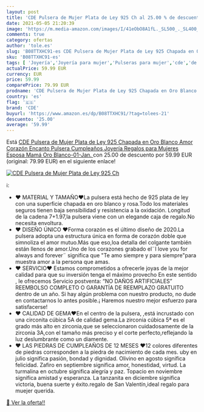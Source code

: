```yaml
---
layout: post
title: 'CDE Pulsera de Mujer Plata de Ley 925 Ch al 25.00 % de descuento'
date: 2021-05-05 21:20:39
image: 'https://m.media-amazon.com/images/I/41eObO8A1fL._SL500_._SL400_.jpg'
comments: true
category: ofertas
author: 'tole.es'
slug: 'B08TTXHC91-es CDE Pulsera de Mujer Plata de Ley 925 Chapada en Oro...'
sku: 'B08TTXHC91-es'
tags: [ 'Joyería','Joyería para mujer','Pulseras para mujer','cde','de','ley','plata', ]
actualPrice: 59.99 EUR
currency: EUR
price: 59.99
comparePrice: 79.99 EUR
prodname: 'CDE Pulsera de Mujer Plata de Ley 925 Chapada en Oro Blanco Amor Corazón Encanto Pulsera Cumpleaños Joyería Regalos para Mujeres Esposa Mamá Oro Blanco-01-Jan. '
country: 'es'
flag: '🇪🇸'
brand: 'CDE'
buyurl: 'https://www.amazon.es/dp/B08TTXHC91/?tag=tolees-21'
descuento: '25.00'
average: '59.99'
---
```


Está [CDE Pulsera de Mujer Plata de Ley 925 Chapada en Oro Blanco Amor Corazón Encanto Pulsera Cumpleaños Joyería Regalos para Mujeres Esposa Mamá Oro Blanco-01-Jan. ](https://www.amazon.es/dp/B08TTXHC91/?tag=tolees-21) con 25.00 de descuento por 59.99 EUR (original: 79.99 EUR) en el siguiente enlace!

[![CDE Pulsera de Mujer Plata de Ley 925 Ch](https://m.media-amazon.com/images/I/41eObO8A1fL._SL500_._SL400_.jpg)](https://www.amazon.es/dp/B08TTXHC91/?tag=tolees-21)

ℹ️:

- ❤ MATERIAL Y TAMAÑO❤La pulsera está hecho de 925 plata de ley con una superficie chapada en oro blanco y rosa.Todo los materiales seguros tienen baja sensibilidad y resistencia a la oxidación. Longitud de la cadena 7+1.97,la pulsera viene con un elegande caja de regalo.No necesita envoltura.
- ❤ DISEÑO ÚNICO ❤Forma corazón es el último diseño de 2020.La pulsera adopta una estructura única en forma de corazón doble que simnoliza el amor mutuo.Más que eso,loa detalla del colgante también están llenos de amor.Uno de los corazones grabado el¨I love you for always and forever¨ significa que "Te amo siempre y para siempre"para muestra amor a la persona que amas.
- ❤ SERVICIO❤ Estamos comprometidos a ofrecerle joyas de la mejor calidad para que su inversión tenga el máximo provecho En este sentido , le ofrecemos Servicio postventa: “NO DAÑOS ARTIFICIALES” REEMBOLSO COMPLETO O GARANTÍA DE REEMPLAZO GRATUITO dentro de un año. Si hay algún problema con nuestro producto, no dude en contactarnos lo antes posible.¡ Haremos nuestro mejor esfuerzo para satisfacerse!
- ❤ CALIDAD DE GEMA❤En el centro de la pulsera, ,está incrustado con una circonita cúbica 5A de calidad gema.La zirconia cúbica 5ª es el grado más alto en zirconia,que se seleccionaron cuidadosamente de la zirconia 3A,con el tamaño más preciso y el corte perfecto,reflejando la luz deslumbrante como un diamente.
- ❤ LAS PIEDRAS DE CUMPLEAÑOS DE 12 MESES ❤12 colores diferentes de piedras corresponden a la piedra de nacimiento de cada mes. uby en julio significa pasión, bondad y dignidad. Olivino en agosto significa felicidad. Zafiro en septiembre significa amor, honestidad, virtud. La turmalina en octubre significa alegría y paz. Topacio en noviembre significa amistad y esperanza. La tanzanita en diciembre significa victoria, buena suerte y éxito.regalo de San Valentín,ideal regalo para muejer querida.

[🛒 Ver la oferta!!](https://www.amazon.es/dp/B08TTXHC91/?tag=tolees-21)
